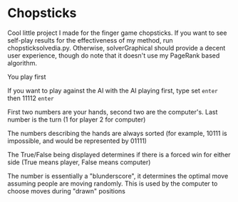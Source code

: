 # Chopsticks
Cool little project I made for the finger game chopsticks. If you want to see self-play results for the effectiveness of my method, run chopsticksolvedia.py. Otherwise, solverGraphical should provide a decent user experience, though do note that it doesn't use my PageRank based algorithm.

You play first

If you want to play against the AI with the AI playing first, type set `enter` then 11112 `enter`

First two numbers are your hands, second two are the computer's. Last number is the turn (1 for player 2 for computer)

The numbers describing the hands are always sorted (for example, 10111 is impossible, and would be represented by 01111)

The True/False being displayed determines if there is a forced win for either side (True means player, False means computer)

The number is essentially a "blunderscore", it determines the optimal move assuming people are moving randomly. This is used by the computer to choose moves during "drawn" positions